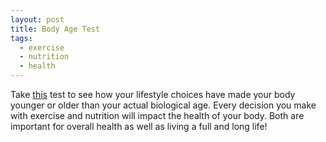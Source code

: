 ```yaml
---
layout: post
title: Body Age Test
tags:
  - exercise
  - nutrition
  - health
---
```


Take [this](http://www.cbc.ca/liverightnow/body-age.html) test to see how your 
lifestyle choices have made your body younger or older than your actual 
biological age. Every decision you make with exercise and nutrition will 
impact the health of your body. Both are important for overall health as well 
as living a full and long life! 
